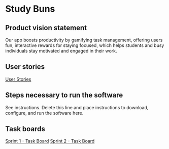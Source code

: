 # Study Buns

## Product vision statement

Our app boosts productivity by gamifying task management, offering users fun, interactive rewards for staying focused, which helps students and busy individuals stay motivated and engaged in their work.

## User stories

[User Stories](https://github.com/software-students-fall2024/2-web-app-codebuns-v2/issues)

## Steps necessary to run the software

See instructions. Delete this line and place instructions to download, configure, and run the software here.

## Task boards

[Sprint 1 - Task Board](https://github.com/orgs/software-students-fall2024/projects/43)
[Sprint 2 - Task Board]()